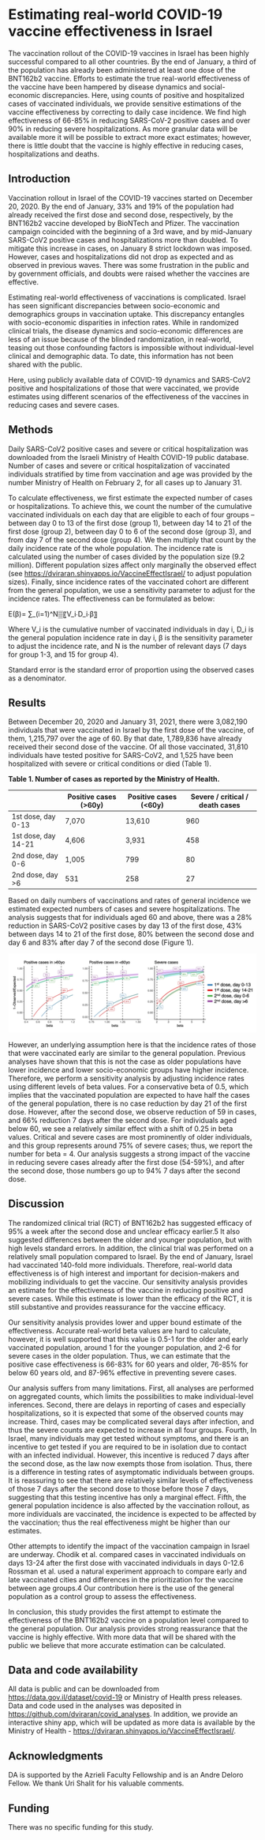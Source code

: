 # Estimating real-world COVID-19 vaccine effectiveness in Israel

The vaccination rollout of the COVID-19 vaccines in Israel has been highly successful compared to all other countries. 
By the end of January, a third of the population has already been administered at least one dose of the BNT162b2 vaccine. 
Efforts to estimate the true real-world effectiveness of the vaccine have been hampered by disease dynamics and social-economic discrepancies. 
Here, using counts of positive and hospitalized cases of vaccinated individuals, we provide sensitive estimations of the vaccine effectiveness by 
correcting to daily case incidence. We find high effectiveness of 66-85% in reducing SARS-CoV-2 positive cases and over 90% in reducing severe 
hospitalizations. As more granular data will be available more it will be possible to extract more exact estimates; however, 
there is little doubt that the vaccine is highly effective in reducing cases, hospitalizations and deaths.

## Introduction

Vaccination rollout in Israel of the COVID-19 vaccines started on December 20, 2020. By the end of January, 33% and 19% of the population had 
already received the first dose and second dose, respectively, by the BNT162b2 vaccine developed by BioNTech and Pfizer. The vaccination campaign 
coincided with the beginning of a 3rd wave, and by mid-January SARS-CoV2 positive cases and hospitalizations more than doubled. To mitigate this 
increase in cases, on January 8 strict lockdown was imposed. However, cases and hospitalizations did not drop as expected and as observed in previous waves. 
There was some frustration in the public and by government officials, and doubts were raised whether the vaccines are effective.
 
Estimating real-world effectiveness of vaccinations is complicated. Israel has seen significant discrepancies between socio-economic and demographics 
groups in vaccination uptake. This discrepancy entangles with socio-economic disparities in infection rates. While in randomized clinical trials, 
the disease dynamics and socio-economic differences are less of an issue because of the blinded randomization, in real-world, teasing out those 
confounding factors is impossible without individual-level clinical and demographic data. To date, this information has not been shared with the public.
 
Here, using publicly available data of COVID-19 dynamics and SARS-CoV2 positive and hospitalizations of those that were vaccinated, we provide 
estimates using different scenarios of the effectiveness of the vaccines in reducing cases and severe cases.

## Methods

Daily SARS-CoV2 positive cases and severe or critical hospitalization was downloaded from the Israeli Ministry of Health COVID-19 public database.
Number of cases and severe or critical hospitalization of vaccinated individuals stratified by time from vaccination and age was provided by the number 
Ministry of Health on February 2, for all cases up to January 31.


To calculate effectiveness, we first estimate the expected number of cases or hospitalizations. To achieve this, we count the number of the cumulative 
vaccinated individuals on each day that are eligible to each of four groups – between day 0 to 13 of the first dose (group 1), between day 14 to 21 of the 
first dose (group 2), between day 0 to 6 of the second dose (group 3), and from day 7 of the second dose (group 4). We then multiply that count by the daily 
incidence rate of the whole population. The incidence rate is calculated using the number of cases divided by the population size (9.2 million). Different population sizes affect only marginally the observed effect (see https://dviraran.shinyapps.io/VaccineEffectIsrael/ to adjust population sizes). Finally, since incidence rates of the vaccinated cohort are different from the general population, we use a sensitivity parameter 
to adjust for the incidence rates. The effectiveness can be formulated as below:

E(β)= ∑_(i=1)^N▒〖V_i∙D_i∙β〗

Where V_i is the cumulative number of vaccinated individuals in day i, D_i  is the general population incidence rate in day i, β is the sensitivity parameter to adjust the incidence rate, and N is the number of relevant days (7 days for group 1-3, and 15 for group 4).

Standard error is the standard error of proportion using the observed cases as a denominator.

## Results

Between December 20, 2020 and January 31, 2021, there were 3,082,190 individuals that were vaccinated in Israel by the first dose of the vaccine, of them, 
1,215,797 over the age of 60. By that date, 1,789,836 have already received their second dose of the vaccine. Of all those vaccinated, 31,810 
individuals have tested positive for SARS-CoV2, and 1,525 have been hospitalized with severe or critical conditions or died (Table 1).

**Table 1. Number of cases as reported by the Ministry of Health.**

|                     | Positive cases (>60y) | Positive cases (<60y) | Severe / critical / death cases |
|---------------------|-----------------------|-----------------------|---------------------------------|
| 1st dose, day 0-13  | 7,070                 | 13,610                | 960                             |
| 1st dose, day 14-21 | 4,606                 | 3,931                 | 458                             |
| 2nd dose, day 0-6   | 1,005                 | 799                   | 80                              |
| 2nd dose, day >6    | 531                   | 258                   | 27                              |


Based on daily numbers of vaccinations and rates of general incidence we estimated expected numbers of cases and severe hospitalizations. 
The analysis suggests that for individuals aged 60 and above, there was a 28% reduction in SARS-CoV2 positive cases by day 13 of the first dose, 
43% between days 14 to 21 of the first dose, 80% between the second dose and day 6 and 83% after day 7 of the second dose (Figure 1).

![alt text](https://github.com/dviraran/covid_analyses/blob/master/figure1.jpg)

However, an underlying assumption here is that the incidence rates of those that were vaccinated early are similar to the general population. 
Previous analyses have shown that this is not the case as older populations have lower incidence and lower socio-economic groups have higher 
incidence. Therefore, we perform a sensitivity analysis by adjusting incidence rates using different levels of beta values. 
For a conservative beta of 0.5, which implies that the vaccinated population are expected to have half the cases of the general population, 
there is no case reduction by day 21 of the first dose. However, after the second dose, we observe reduction of 59 in cases, and 66% reduction 
7 days after the second dose. For individuals aged below 60, we see a relatively similar effect with a shift of 0.25 in beta values. 
Critical and severe cases are most prominently of older individuals, and this group represents around 75% of severe cases; thus, we report the number for beta = 4. Our analysis suggests a strong impact of the vaccine in reducing severe cases already after the first dose (54-59%), and  after the second dose, those numbers go up to 94% 7 days after the second dose.

## Discussion

The randomized clinical trial (RCT) of BNT162b2 has suggested efficacy of 95% a week after the second dose and unclear efficacy earlier.5 It also suggested differences between the older and younger population, but with high levels standard errors. In addition, the clinical trial was performed on a relatively small population compared to Israel. By the end of January, Israel had vaccinated 140-fold more individuals. Therefore, real-world data effectiveness is of high interest and important for decision-makers and mobilizing individuals to get the vaccine. Our sensitivity analysis provides an estimate for the effectiveness of the vaccine in reducing positive and severe cases. While this estimate is lower than the efficacy of the RCT, it is still substantive and provides reassurance for the vaccine efficacy. 

Our sensitivity analysis provides lower and upper bound estimate of the effectiveness. Accurate real-world beta values are hard to calculate, however, it is well supported that this value is 0.5-1 for the older and early vaccinated population, around 1 for the younger population, and 2-6 for severe cases in the older population. Thus, we can estimate that the positive case effectiveness is 66-83% for 60 years and older, 76-85% for below 60 years old, and 87-96% effective in preventing severe cases.

Our analysis suffers from many limitations. First, all analyses are performed on aggregated counts, which limits the possibilities to make individual-level inferences. Second, there are delays in reporting of cases and especially hospitalizations, so it is expected that some of the observed counts may increase. Third, cases may be complicated several days after infection, and thus the severe counts are expected to increase in all four groups. Fourth, In Israel, many individuals may get tested without symptoms, and there is an incentive to get tested if you are required to be in isolation due to contact with an infected individual. However, this incentive is reduced 7 days after the second dose, as the law now exempts those from isolation. Thus, there is a difference in testing rates of asymptomatic individuals between groups. It is reassuring to see that there are relatively similar levels of effectiveness of those 7 days after the second dose to those before those 7 days, suggesting that this testing incentive has only a marginal effect. Fifth, the general population incidence is also affected by the vaccination rollout, as more individuals are vaccinated, the incidence is expected to be affected by the vaccination; thus the real effectiveness might be higher than our estimates.

Other attempts to identify the impact of the vaccination campaign in Israel are underway. Chodik et al. compared cases in vaccinated individuals on days 13-24 after the first dose with vaccinated individuals in days 0-12.6 Rossman et al. used a natural experiment approach to compare early and late vaccinated cities and differences in the prioritization for the vaccine between age groups.4 Our contribution here is the use of the general population as a control group to assess the effectiveness. 

In conclusion, this study provides the first attempt to estimate the effectiveness of the BNT162b2 vaccine on a population level compared to the general population. Our analysis provides strong reassurance that the vaccine is highly effective. With more data that will be shared with the public we believe that more accurate estimation can be calculated.

## Data and code availability

All data is public and can be downloaded from https://data.gov.il/dataset/covid-19 or Ministry of Health press releases. Data and code used in the analyses was deposited in https://github.com/dviraran/covid_analyses. In addition, we provide an interactive shiny app, which will be updated as more data is available by the Ministry of Health - https://dviraran.shinyapps.io/VaccineEffectIsrael/. 

## Acknowledgments

DA is supported by the Azrieli Faculty Fellowship and is an Andre Deloro Fellow. We thank Uri Shalit for his valuable comments.

## Funding

There was no specific funding for this study.


